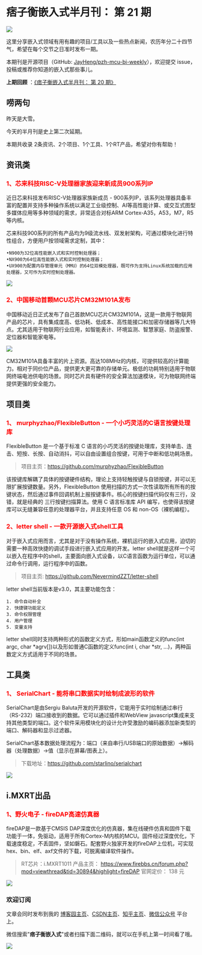 # 痞子衡嵌入式半月刊： 第 21 期

![](http://henjay724.com/image/cnblogs/pzh_mcu_bi_weekly.PNG)

这里分享嵌入式领域有用有趣的项目/工具以及一些热点新闻，农历年分二十四节气，希望在每个交节之日准时发布一期。

本期刊是开源项目（GitHub: [JayHeng/pzh-mcu-bi-weekly](https://github.com/JayHeng/pzh-mcu-bi-weekly)），欢迎提交 issue，投稿或推荐你知道的嵌入式那些事儿。

**上期回顾** ：[《痞子衡嵌入式半月刊： 第 20 期》](https://www.cnblogs.com/henjay724/p/14021089.html)

## 唠两句

昨天是大雪。

今天的半月刊是史上第二次延期。

本期共收录 2条资讯、2个项目、1个工具、1个RT产品，希望对你有帮助！

## 资讯类

### <font color="red">1、芯来科技RISC-V处理器家族迎来新成员900系列IP</font>

近日芯来科技发布RISC-V处理器家族新成员 - 900系列IP，该系列处理器具备丰富的配置并支持多种操作系统以满足工业级控制、AI等高性能计算、或交互式图型多媒体应用等多种领域的需求，非常适合对标ARM Cortex-A35，A53，M7，R5等内核。

芯来科技900系列的所有产品均为9级流水线、双发射架构，可通过模块化进行特性组合，方便用户按领域需求定制，其中：

```text
•N900为32位高性能嵌入式和实时控制处理器；
•NX900为64位高性能嵌入式和实时控制处理器；
•UX900为配置内存管理单元（MMU）的64位双模处理器，既可作为支持Linux系统加载的应用处理器，又可作为实时控制处理器。
```

![](http://henjay724.com/image/bi-weekly/nucleisys_900series.PNG)

### <font color="red">2、中国移动首颗MCU芯片CM32M101A发布</font>

中国移动近日正式发布了自己首款MCU芯片CM32M101A，这是一款用于物联网产品的芯片，具有集成度高、低功耗、低成本、高性能接口和加密存储器等几大特点。尤其适用于物联网行业应用，如智能表计、环境监测、智慧家庭、防盗报警、定位器和智能家电等。

![](http://henjay724.com/image/bi-weekly/CM32M101A.png)

CM32M101A具备丰富的片上资源。高达108MHz的内核，可提供较高的计算能力。相对于同价位产品，提供更大更可靠的存储单元。极低的功耗特别适用于物联网终端电池供电的场景。同时芯片具有硬件的安全算法加速模块，可为物联网终端提供更强的安全能力。

## 项目类

### <font color="red">1、 murphyzhao/FlexibleButton - 一个小巧灵活的C语言按键处理库</font>

FlexibleButton 是一个基于标准 C 语言的小巧灵活的按键处理库，支持单击、连击、短按、长按、自动消抖，可以自由设置组合按键，可用于中断和低功耗场景。

> 项目主页：https://github.com/murphyzhao/FlexibleButton

该按键库解耦了具体的按键硬件结构，理论上支持轻触按键与自锁按键，并可以无限扩展按键数量。另外，FlexibleButton 使用扫描的方式一次性读取所有所有的按键状态，然后通过事件回调机制上报按键事件。核心的按键扫描代码仅有三行，没错，就是经典的 三行按键扫描算法。使用 C 语言标准库 API 编写，也使得该按键库可以无缝兼容任意的处理器平台，并且支持任意 OS 和 non-OS（裸机编程）。

### <font color="red">2、letter shell - 一款开源嵌入式shell工具</font>

对于嵌入式应用而言，尤其是对于没有操作系统，裸机运行的嵌入式应用，迫切的需要一种高效快捷的调试手段进行嵌入式应用的开发。letter shell就是这样一个可以嵌入在程序中的shell，主要面向嵌入式设备，以C语言函数为运行单位，可以通过命令行调用，运行程序中的函数。

> 项目主页: https://github.com/NevermindZZT/letter-shell

letter shell当前版本是v3.0，其主要功能包含：

```text
1. 命令自动补全
2. 快捷键功能定义
3. 命令权限管理
4. 用户管理
5. 变量支持
```

letter shell同时支持两种形式的函数定义方式，形如main函数定义的func(int argc, char \*agrv[])以及形如普通C函数的定义func(int i, char \*str, ...)，两种函数定义方式适用于不同的场景。

## 工具类

### <font color="red">1、 SerialChart - 能将串口数据实时绘制成波形的软件</font>

SerialChart是由Sergiu Baluta开发的开源软件，它能用于实时绘制通过串行（RS-232）端口接收到的数据。它可以通过插件和WebView javascript集成来支持其他类型的端口。这个软件采用模块化的设计允许受激励的编码器添加新类型的端口、解码器和显示过滤器。

SerialChart基本数据处理流程为：端口（来自串行/USB端口的原始数据）->解码器（处理数据）->值（显示在屏幕/图表上）。

> 下载地址：https://github.com/starlino/serialchart

![](http://henjay724.com/image/biweekly/SerialChart.png)

## i.MXRT出品

### <font color="red">1、野火电子 - fireDAP高速仿真器</font>

fireDAP是一款基于CMSIS DAP深度优化的仿真器，集在线硬件仿真和固件下载功能于一体，免驱动，适用于所有Cortex-M内核的MCU。固件经过深度优化，下载速度稳定，不丢固件，坚如磐石。配套野火独家开发的fireDAP上位机，可实现hex、bin、elf、axf文件的下载，可脱离编译软件操作。

> RT芯片：i.MXRT1011
> 产品主页： https://www.firebbs.cn/forum.php?mod=viewthread&tid=30894&highlight=fireDAP
> 官网定价： 138 元

![](http://henjay724.com/image/cnblogs/fireDAP_view.PNG)

### 欢迎订阅

文章会同时发布到我的 [博客园主页](https://www.cnblogs.com/henjay724/)、[CSDN主页](https://blog.csdn.net/henjay724)、[知乎主页](https://www.zhihu.com/people/henjay724)、[微信公众号](http://weixin.sogou.com/weixin?type=1&query=痞子衡嵌入式) 平台上。

微信搜索"__痞子衡嵌入式__"或者扫描下面二维码，就可以在手机上第一时间看了哦。

![](http://henjay724.com/image/github/pzhMcu_qrcode_258x258.jpg)


